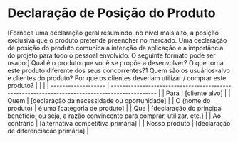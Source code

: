 #	Declaração de Posição do Produto
[Forneça uma declaração geral resumindo, no nível mais alto, a posição exclusiva que o produto pretende preencher no mercado. Uma declaração de posição do produto comunica a intenção da aplicação e a importância do projeto para todo o pessoal envolvido. O seguinte formato pode ser usado:]
Qual é o produto que você se propõe a desenvolver?
O que torna este produto diferente dos seus concorrentes?1
Quem são os usuários-alvo e clientes do produto?
Por que os clientes deveriam utilizar / comprar este produto? 
|                     |                                                                                                |
| ------------------- | ---------------------------------------------------------------------------------------------- |
| Para                | [cliente alvo]                                                                                 |
| Quem                | [declaração da necessidade ou oportunidade]                                                    |
| O (nome do produto) | é uma [categoria de produto]                                                                   |
| Que                 | [declaração do principal benefício; ou seja, a razão convincente para comprar, utilizar, etc.] |
| Ao contrário        | [alternativa competitiva primária]                                                             |
| Nosso produto       | [declaração de diferenciação primária]                                                         |
